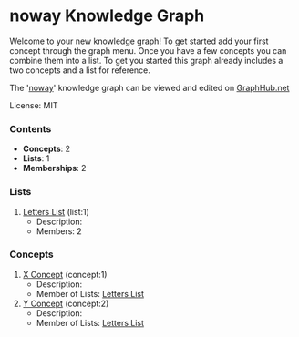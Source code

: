 # noway Knowledge Graph

Welcome to your new knowledge graph! To get started add your first concept through the graph menu. Once you have a few concepts you can combine them into a list. To get you started this graph already includes a two concepts and a list for reference.

The '[noway](https://graphhub.net/noway)' knowledge graph can be viewed and edited on [GraphHub.net](https://graphhub.net)

License: MIT
### Contents
- **Concepts**: 2
- **Lists**: 1
- **Memberships**: 2
### Lists
1. [Letters List](/noway/list/letters-list?id=1) (list:1)
   - Description: 
   - Members: 2
### Concepts
1. [X Concept](/noway/concept/x-concept?id=1) (concept:1)
   - Description: 
   - Member of Lists: [Letters List](/noway/list/letters-list?id=1)
1. [Y Concept](/noway/concept/y-concept?id=2) (concept:2)
   - Description: 
   - Member of Lists: [Letters List](/noway/list/letters-list?id=1)
